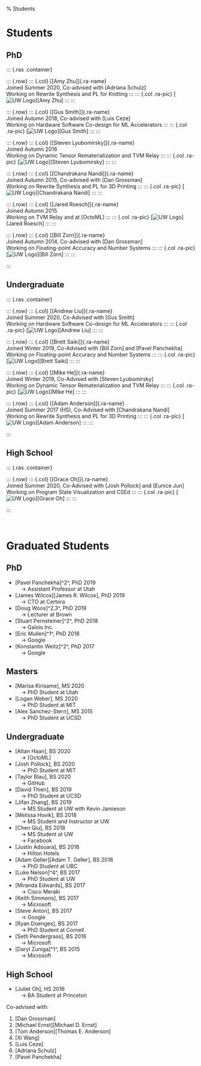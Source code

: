% Students

<!-- TODO STARS -->

# Students

## PhD

::: {.ras .container}

::: {.row}
::: {.col}
  [[Amy Zhu]]{.ra-name} \
  Joined Summer 2020, Co-advised with [Adriana Schulz] \
  Working on Rewrite Synthesis and PL for Knitting
:::
::: {.col .ra-pic}
  [![UW Logo](thumb/logo-uw.png)][Amy Zhu]
:::
:::

::: {.row}
::: {.col}
  [[Gus Smith]]{.ra-name} \
  Joined Autumn 2018, Co-advised with [Luis Ceze] \
  Working on Hardware Software Co-design for ML Accelerators
:::
::: {.col .ra-pic}
  [![UW Logo](thumb/logo-uw.png)][Gus Smith]
:::
:::

::: {.row}
::: {.col}
  [[Steven Lyubomirsky]]{.ra-name} \
  Joined Autumn 2016 \
  Working on Dynamic Tensor Rematerialization and TVM Relay
:::
::: {.col .ra-pic}
  [![UW Logo](thumb/logo-uw.png)][Steven Lyubomirsky]
:::
:::

::: {.row}
::: {.col}
  [[Chandrakana Nandi]]{.ra-name} \
  Joined Autumn 2015, Co-advised with [Dan Grossman] \
  Working on Rewrite Synthesis and PL for 3D Printing
:::
::: {.col .ra-pic}
  [![UW Logo](thumb/logo-uw.png)][Chandrakana Nandi]
:::
:::

::: {.row}
::: {.col}
  [[Jared Roesch]]{.ra-name} \
  Joined Autumn 2015 \
  Working on TVM Relay and at [OctoML]
:::
::: {.col .ra-pic}
  [![UW Logo](thumb/logo-uw.png)][Jared Roesch]
:::
:::

::: {.row}
::: {.col}
  [[Bill Zorn]]{.ra-name} \
  Joined Autumn 2014, Co-advised with [Dan Grossman] \
  Working on Floating-point Accuracy and Number Systems
:::
::: {.col .ra-pic}
  [![UW Logo](thumb/logo-uw.png)][Bill Zorn]
:::
:::

:::


## Undergraduate

::: {.ras .container}

::: {.row}
::: {.col}
  [[Andrew Liu]]{.ra-name} \
  Joined Summer 2020, Co-Advised with [Gus Smith] \
  Working on Hardware Software Co-design for ML Accelerators
:::
::: {.col .ra-pic}
  [![UW Logo](thumb/logo-uw.png)][Andrew Liu]
:::
:::

::: {.row}
::: {.col}
  [[Brett Saiki]]{.ra-name} \
  Joined Winter 2019, Co-Advised with [Bill Zorn] and [Pavel Panchekha] \
  Working on Floating-point Accuracy and Number Systems
:::
::: {.col .ra-pic}
  [![UW Logo](thumb/logo-uw.png)][Brett Saiki]
:::
:::

::: {.row}
::: {.col}
  [[Mike He]]{.ra-name} \
  Joined Winter 2019, Co-Advised with [Steven Lyubomirsky]  \
  Working on Dynamic Tensor Rematerialization and TVM Relay
:::
::: {.col .ra-pic}
  [![UW Logo](thumb/logo-uw.png)][Mike He]
:::
:::

::: {.row}
::: {.col}
  [[Adam Anderson]]{.ra-name} \
  Joined Summer 2017 (HS), Co-Advised with [Chandrakana Nandi] \
  Working on Rewrite Synthesis and PL for 3D Printing
:::
::: {.col .ra-pic}
  [![UW Logo](thumb/logo-uw.png)][Adam Anderson]
:::
:::

:::


## High School

::: {.ras .container}

::: {.row}
::: {.col}
  [[Grace Oh]]{.ra-name} \
  Joined Summer 2020, Co-Advised with [Josh Pollock] and [Eunice Jun] \
  Working on Program State Visualization and CSEd
:::
::: {.col .ra-pic}
  [![UW Logo](thumb/logo-uw.png)][Grace Oh]
:::
:::

:::


&nbsp;

# Graduated Students

## PhD

  - [Pavel Panchekha]^2^, PhD 2019 \
      &nbsp; &nbsp; &rarr; Assistant Professor at Utah
  - [James Wilcox][James R. Wilcox], PhD 2019 \
      &nbsp; &nbsp; &rarr; CTO at Certora
  - [Doug Woos]^2,3^, PhD 2019 \
      &nbsp; &nbsp; &rarr; Lecturer at Brown
  - [Stuart Pernsteiner]^2^, PhD 2018 \
      &nbsp; &nbsp; &rarr; Galois Inc.
  - [Eric Mullen]^1^, PhD 2018 \
      &nbsp; &nbsp; &rarr; Google
  - [Konstantin Weitz]^2^, PhD 2017 \
      &nbsp; &nbsp; &rarr; Google

## Masters

  - [Marisa Kirisame], MS 2020 \
      &nbsp; &nbsp; &rarr; PhD Student at Utah
  - [Logan Weber], MS 2020 \
      &nbsp; &nbsp; &rarr; PhD Student at MIT
  - [Alex Sanchez-Stern], MS 2015 \
      &nbsp; &nbsp; &rarr; PhD Student at UCSD

## Undergraduate

  - [Altan Haan], BS 2020 \
      &nbsp; &nbsp; &rarr; [OctoML]
  - [Josh Pollock], BS 2020 \
      &nbsp; &nbsp; &rarr; PhD Student at MIT
  - [Taylor Blau], BS 2020 \
      &nbsp; &nbsp; &rarr; GitHub
  - [David Thien], BS 2019 \
      &nbsp; &nbsp; &rarr; PhD Student at UCSD
  - [Jifan Zhang], BS 2019 \
      &nbsp; &nbsp; &rarr; MS Student at UW with Kevin Jamieson
  - [Melissa Hovik], BS 2018 \
      &nbsp; &nbsp; &rarr; MS Student and Instructor at UW
  - [Chen Qiu], BS 2018 \
      &nbsp; &nbsp; &rarr; MS Student at UW \
      &nbsp; &nbsp; &rarr; Facebook
  - [Justin Adsuara], BS 2018 \
      &nbsp; &nbsp; &rarr; Hilton Hotels
  - [Adam Geller][Adam T. Geller], BS 2018 \
      &nbsp; &nbsp; &rarr; PhD Student at UBC
  - [Luke Nelson]^4^, BS 2017 \
      &nbsp; &nbsp; &rarr; PhD Student at UW
  - [Miranda Edwards], BS 2017 \
      &nbsp; &nbsp; &rarr; Cisco Meraki
  - [Keith Simmons], BS 2017 \
      &nbsp; &nbsp; &rarr; Microsoft
  - [Steve Anton], BS 2017 \
      &nbsp; &nbsp; &rarr; Google
  - [Ryan Doenges], BS 2017 \
      &nbsp; &nbsp; &rarr; PhD Student at Cornell
  - [Seth Pendergrass], BS 2016 \
      &nbsp; &nbsp; &rarr; Microsoft
  - [Daryl Zuniga]^1^, BS 2015 \
      &nbsp; &nbsp; &rarr; Microsoft

## High School

  - [Juliet Oh], HS 2016 \
      &nbsp; &nbsp; &rarr; BA Student at Princeton

Co-advised with:

  1. [Dan Grossman]
  2. [Michael Ernst][Michael D. Ernst]
  3. [Tom Anderson][Thomas E. Anderson]
  4. [Xi Wang]
  5. [Luis Ceze]
  6. [Adriana Schulz]
  7. [Pavel Panchekha]
